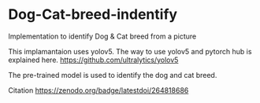 # Dog-Cat-breed-indentify
Implementation to identify Dog &amp; Cat breed from a picture

This implamantaion uses yolov5. The way to use yolov5 and pytorch hub is explained here.
https://github.com/ultralytics/yolov5

The pre-trained model is used to identify the dog and cat breed.

Citation
https://zenodo.org/badge/latestdoi/264818686

